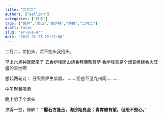 ```yaml
---
title: "二月二"
authors: ["eallion"]
categories: ["日志"]
tags: ["菩萨","爬山","香炉峰","拜佛","二月二"]
draft: false
slug: "er-yue-er"
date: "2012-02-23 22:22:00"
---
```


二月二，龙抬头，龙不抬头我抬头。

早上六点钟就起来了
去香炉峰爬山烧香拜佛敬菩萨
香炉峰真是个烟雾缭绕香火旺盛的宝地啊

想起两句诗：
日照香炉生紫烟，
……
但悲不见九州同…
……

中午聚餐喝酒

晚上剪了个龙头

求得一签，待解：
“<strong > 鑿石方逢玉，淘沙始見金；青霄總有望，但恐不堅心。</strong>”
